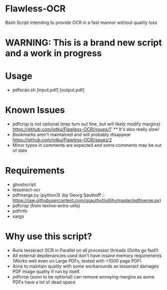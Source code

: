 # Flawless-OCR
Bash Script intending to provide OCR in a fast mannor without quality loss

# WARNING: This is a brand new script and a work in progress

# Usage
- pdfscan.sh [input.pdf] [output.pdf]

# Known Issues
* pdfcrop is not optional (may turn out fine, but will likely modify margins) https://github.com/iotku/Flawless-OCR/issues/1'
** It's also really slow!
* Bookmarks aren't maintained and will probably disappear https://github.com/iotku/Flawless-OCR/issues/2
* Minor typos in comments are expected and some comments may be out of date 

# Requirements
- ghostscript
- tesseract-ocr
- pdfmerge.py (python3) (by Georg Sauthoff :: https://raw.githubusercontent.com/gsauthof/utility/master/pdfmerge.py)
- pdfcrop (from texlive-extra-utils)
- pdfinfo
- xargs

# Why use this script?
* Runs tesseract OCR in Parallel on all processor threads (Gotta go fast!)
* All external depdenancies used don't have insane memory requirements (Works well even on Large PDFs, tested with >1000 page PDF)
* Aims to maintain quality with some workarounds as tesseract damages PDF image quality if run by itself.
* pdfcrop (soon to be optional) can remove annoying margins as some PDFs have a lot of dead space
